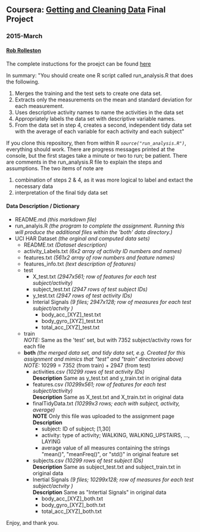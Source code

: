 ## Coursera: [Getting and Cleaning Data](https://class.coursera.org/getdata-012) Final Project
### 2015-March
#### [Rob Rolleston](rob.rolleston@xerox.com)

The complete instuctions for the proejct can be found [here](https://class.coursera.org/getdata-012/human_grading)

In summary:
"You should create one R script called run_analysis.R that does the following. 

1.  Merges the training and the test sets to create one data set.
2.  Extracts only the measurements on the mean and standard deviation for each measurement. 
3.  Uses descriptive activity names to name the activities in the data set
4.  Appropriately labels the data set with descriptive variable names. 
5.  From the data set in step 4, creates a second, independent tidy data set with the average of each variable for each activity and each subject"

If you clone this repository, then from within R *`source("run_analysis.R")`*, everything should work.  There are progress messages printed at the console, but the first stages take a minute or two to run; be patient.  There are comments in the run_analysis.R file to explain the steps and assumptions.  The two items of note are  

1. combination of steps 2 & 4, as it was more logical to label and extact the necessary data  
2. interpretation of the final tidy data set

#### Data Description / Dictionary

* README.md *(this markdown file)* 
* run_analyis.R *(the program to complete the assignment.  Running this will produce the additional files within the 'both' data directory.)*
* UCI HAR Dataset *(the orginal and computed data sets)*
    + README.txt *(Dataset description)*
    + activity_Labels.txt *(6x2 array of activity ID numbers and names)*
    + features.txt *(561x2 array of row numbers and feature names)*
    + features_info.txt *(text description of features)*
    + test
        + X_test.txt *(2947x561; row of features for each test subject/activity)*
        + subject_test.txt *(2947 rows of test subject IDs)*
        + y_test.txt *(2947 rows of test activity IDs)*
        + Interial Signals *(9 files; 2947x128; row of measures for each test subject/actvity )*
            + body\_acc\_[XYZ]_test.txt
            + body\_gyro\_[XYZ]_test.txt
            + total\_acc\_[XYZ]_test.txt
    + train  
    *NOTE:*  Same as the 'test' set, but with 7352 subject/activity rows for each file  
    + **both** *(the merged data set, and tidy data set, e.g. Created for this assignment and mimics that "test" and "train" directories above)*  
    *NOTE:*  10299 = 7352 (from train) + 2947 (from test)
        + activities.csv *(10299 rows of test activity IDs)*  
        **Description** Same as y\_test.txt and y\_train.txt in original data
        + features.csv *(10299x561; row of features for each test subject/activity)*  
        **Description** Same as X\_test.txt and X\_train.txt in original data
        + finalTidyData.txt *(10299x3 rows; each with subject, activity, average)*  
        **NOTE** Only this file was uploaded to the assignment page  
        **Description** 
            + subject: ID of subject; [1,30]
            + activity: type of activity; WALKING, WALKING_UPSTAIRS, ..., LAYING
            + average value of all measures containing the strings "mean()", "meanFreq()", or "std()" in original feature set  
        + subjects.csv *(10299 rows of test subject IDs)*  
        **Description** Same as subject\_test.txt and subject\_train.txt in original data
        + Inertial Signals *(9 files; 10299x128; row of measures for each test subject/actvity )*  
        **Description** Same as "Intertial Signals" in original data
            + body\_acc\_[XYZ]_both.txt
            + body\_gyro\_[XYZ]_both.txt
            + total\_acc\_[XYZ]_both.txt  

  

Enjoy, and thank you.